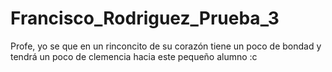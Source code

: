 # Francisco_Rodriguez_Prueba_3
Profe, yo se que en un rinconcito de su corazón tiene un poco de bondad y tendrá un poco de clemencia hacia este pequeño alumno :c
